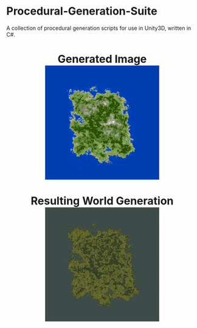 # Procedural-Generation-Suite
A collection of procedural generation scripts for use in Unity3D, written in C#.



<div align = "center" align = "center" width = 400 height = 400>
  <h1 align = "center">  
    Generated Image
    <br clear="left"/>
    <img src = "https://github.com/Sterberino/Procedural-Generation-Suite/blob/main/Images/IslandTextureSaveTest2.png" width = 300 height = 300 align = "center"/> 
  </h1>
  
<h1 align = "center">  
    Resulting World Generation
    <br clear="left"/>
    <img src = "https://github.com/Sterberino/Procedural-Generation-Suite/blob/main/Images/Island%20Result.png" width = 300 height = 300 align = "center"/>
  </h1>
</div>

